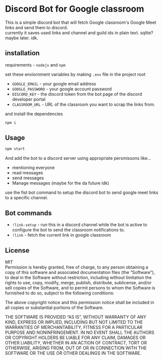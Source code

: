 # Discord Bot for Google classroom
This is a simple discord bot that will fetch Google classroom's Google Meet links and send them to discord.<br> 
currently it saves used links and channel and guild ids in plain text. sqlite? maybe later. idk.


## installation
requirements - `nodejs` and `npm` 

set these enviornment variables by making `.env` file in the project root

- `GOOGLE_EMAIL` -  your google email address 
- `GOOGLE_PASSWORD` - your google account password
- `DISCORD_KEY` - the discord token from the bot page of the discord developer portal
- `CLASSROOM_URL` - URL of the classroom you want to scrap the links from. 


and install the dependencies
```bash
npm i
```

## Usage

```bash
npm start
```

And add the bot to a discord server using appropriate persmissons like...
- mentioning everyone
- read messages
- send messages
- Manage messages (maybe for the da future idk)

use the fist bot command to setup the discord bot to send google meet links to a specific channel.

## Bot commands
- `!link-setup` - run this in a discord channel while the bot is active to configure the bot to send the classroom notifications to.
- `!link` - fetch the current link in google classroom


## License
MIT <br>
Permission is hereby granted, free of charge, to any person obtaining a copy of this software and associated documentation files (the “Software”), to deal in the Software without restriction, including without limitation the rights to use, copy, modify, merge, publish, distribute, sublicense, and/or sell copies of the Software, and to permit persons to whom the Software is furnished to do so, subject to the following conditions:

The above copyright notice and this permission notice shall be included in all copies or substantial portions of the Software.

THE SOFTWARE IS PROVIDED “AS IS”, WITHOUT WARRANTY OF ANY KIND, EXPRESS OR IMPLIED, INCLUDING BUT NOT LIMITED TO THE WARRANTIES OF MERCHANTABILITY, FITNESS FOR A PARTICULAR PURPOSE AND NONINFRINGEMENT. IN NO EVENT SHALL THE AUTHORS OR COPYRIGHT HOLDERS BE LIABLE FOR ANY CLAIM, DAMAGES OR OTHER LIABILITY, WHETHER IN AN ACTION OF CONTRACT, TORT OR OTHERWISE, ARISING FROM, OUT OF OR IN CONNECTION WITH THE SOFTWARE OR THE USE OR OTHER DEALINGS IN THE SOFTWARE.

